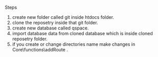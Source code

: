 Steps

1. create new folder called git inside htdocs folder.
2. clone the reposetry inside that git folder.
3. create new database called qspace.
4. import database data from cloned database which is inside cloned reposetry folder.
5. if you create or change directories name make changes in Core\functions\addRoute . 
